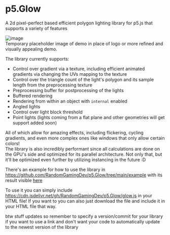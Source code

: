 # p5.Glow

A 2d pixel-perfect based efficient polygon lighting library for p5.js that supports a variety of features 

![image](https://github.com/user-attachments/assets/6a9fb64e-c953-4544-aabc-8baee48b5ac0)<br/>
Temporary placeholder image of demo in place of logo or more refined and visually appealing demo.

The library currently supports:
- Control over gradient via a texture, including efficient animated gradients via changing the UVs mapping to the texture
- Control over the triangle count of the light's polygon and its sample length from the preprocessing texture
- Preprocessing buffer for postprocessing of the lights
- Buffered rendering
- Rendering from within an object with `internal` enabled
- Angled lights
- Control over light block threshold
- Point lights (lights coming from a flat plane and other geometries will get support added soon)

All of which allow for amazing effects, including flickering, cycling gradients, and even more complex ones like windows that only allow certain colors! <br/>
The library is also incredibly performant since all calculations are done on the GPU's side and optimized for its parallel architecture. Not only that, but it'll be optimized even further by utilizing instancing in the future :D

There's an example for how to use the library in https://github.com/RandomGamingDev/p5.Glow/tree/main/example with its result visible [here](https://randomgamingdev.github.io/p5.Glow/example/)

To use it you can simply include https://cdn.jsdelivr.net/gh/RandomGamingDev/p5.Glow/glow.js in your HTML file! If you want to you can also just download the file and include it in your HTML file that way.

btw stuff updates so remember to specify a version/commit for your library if you want to use a link and don't want your code to automatically update to the newest version of the library
